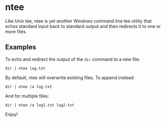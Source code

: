 ﻿ntee
====

Like Unix tee, ntee is yet another Windows command line tee utility that echos standard input back to standard output and then redirects it to one or more files.

Examples
--------

To echo and redirect the output of the `dir` command to a new file:

	dir | ntee log.txt

By default, ntee will overwrite existing files. To append instead:

	dir | ntee /a log.txt

And for multiple files:

	dir | ntee /a log1.txt log2.txt

Enjoy!